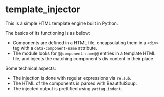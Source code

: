 # template_injector

This is a simple HTML template engine built in Python.

The basics of its functioning is as below:

- Components are defined in a HTML file, encapsulating them in a `<div>` tag with a `data-component-name` attribute.
- The module looks for `@@component-name@@` entries in a template HTML file, and injects the matching component's div content in their place.

Some technical aspects:
- The injection is done with regular expressions via `re.sub`.
- The HTML of the components is parsed with BeautifulSoup.
- The injected output is prettified using `yattag.indent`.
